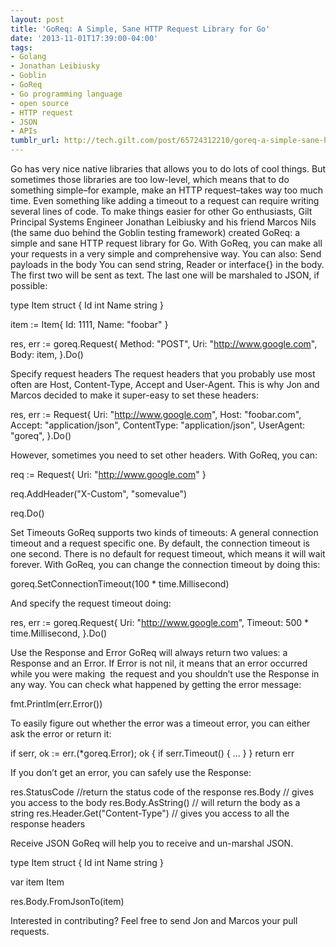 ```yaml
---
layout: post
title: 'GoReq: A Simple, Sane HTTP Request Library for Go'
date: '2013-11-01T17:39:00-04:00'
tags:
- Golang
- Jonathan Leibiusky
- Goblin
- GoReq
- Go programming language
- open source
- HTTP request
- JSON
- APIs
tumblr_url: http://tech.gilt.com/post/65724312210/goreq-a-simple-sane-http-request-library-for-go
---
```



Go has very nice native libraries that allows you to do lots of cool things. But sometimes those libraries are too low-level, which means that to do something simple–for example, make an HTTP request–takes way too much time. Even something like adding a timeout to a request can require writing several lines of code.
To make things easier for other Go enthusiasts, Gilt Principal Systems Engineer Jonathan Leibiusky and his friend Marcos Nils (the same duo behind the Goblin testing framework) created GoReq: a simple and sane HTTP request library for Go. With GoReq, you can make all your requests in a very simple and comprehensive way. You can also:
Send payloads in the body
You can send string, Reader or interface{} in the body. The first two will be sent as text. The last one will be marshaled to JSON, if possible:

type Item struct {
    Id int
    Name string
}

item := Item{ Id: 1111, Name: "foobar" }

res, err := goreq.Request{ 
    Method: "POST", 
    Uri: "http://www.google.com", 
    Body: item,
}.Do()


Specify request headers
The request headers that you probably use most often are Host, Content-Type, Accept and User-Agent. This is why Jon and Marcos decided to make it super-easy to set these headers:

res, err := Request{
    Uri: "http://www.google.com",
    Host: "foobar.com",
    Accept: "application/json",
    ContentType: "application/json",
    UserAgent: "goreq",
}.Do()


However, sometimes you need to set other headers. With GoReq, you can:

req := Request{ Uri: "http://www.google.com" }

req.AddHeader("X-Custom", "somevalue")

req.Do()


Set Timeouts
GoReq supports two kinds of timeouts: A general connection timeout and a request specific one. By default, the connection timeout is one second. There is no default for request timeout, which means it will wait forever.
With GoReq, you can change the connection timeout by doing this:

goreq.SetConnectionTimeout(100 * time.Millisecond)


And specify the request timeout doing:

res, err := goreq.Request{ 
    Uri: "http://www.google.com",
    Timeout: 500 * time.Millisecond, 
}.Do()


Use the Response and Error
GoReq will always return two values: a Response and an Error. If Error is not nil, it means that an error occurred while you were making  the request and you shouldn’t use the Response in any way. You can check what happened by getting the error message:

fmt.Printlm(err.Error())


To easily figure out whether the error was a timeout error, you can either ask the error or return it:

if serr, ok := err.(*goreq.Error); ok {
    if serr.Timeout() {
        ...
    }
}
return err


If you don’t get an error, you can safely use the Response:

res.StatusCode //return the status code of the response
res.Body // gives you access to the body
res.Body.AsString() // will return the body as a string
res.Header.Get("Content-Type") // gives you access to all the response headers


Receive JSON
GoReq will help you to receive and un-marshal JSON.

type Item struct {
    Id int
    Name string
}

var item Item

res.Body.FromJsonTo(item)


Interested in contributing? Feel free to send Jon and Marcos your pull requests.
